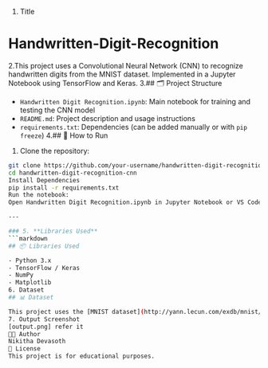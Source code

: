 1. Title
# Handwritten-Digit-Recognition
2.This project uses a Convolutional Neural Network (CNN) to recognize handwritten digits from the MNIST dataset. Implemented in a Jupyter Notebook using TensorFlow and Keras.
3.## 🗂️ Project Structure

- `Handwritten Digit Recognition.ipynb`: Main notebook for training and testing the CNN model
- `README.md`: Project description and usage instructions
- `requirements.txt`: Dependencies (can be added manually or with `pip freeze`)
4.## 🚀 How to Run

1. Clone the repository:
```bash
git clone https://github.com/your-username/handwritten-digit-recognition-cnn.git
cd handwritten-digit-recognition-cnn
Install Dependencies
pip install -r requirements.txt
Run the notebook:
Open Handwritten Digit Recognition.ipynb in Jupyter Notebook or VS Code and run all cells.

---

### 5. **Libraries Used**
```markdown
## 📦 Libraries Used

- Python 3.x
- TensorFlow / Keras
- NumPy
- Matplotlib
6. Dataset
## 📊 Dataset

This project uses the [MNIST dataset](http://yann.lecun.com/exdb/mnist/), which contains 70,000 images of handwritten digits (0–9), each 28x28 pixels.
7. Output Screenshot
[output.png] refer it
👩‍💻 Author
Nikitha Devasoth
📃 License
This project is for educational purposes.



